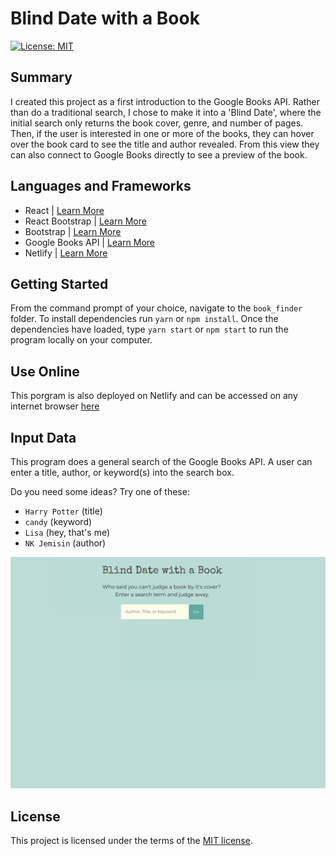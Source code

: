 # Blind Date with a Book
[![License: MIT](https://img.shields.io/badge/License-MIT-yellow.svg)](https://opensource.org/licenses/MIT)

## Summary
I created this project as a first introduction to the Google Books API.  Rather than do a traditional search, I chose to make it into a 'Blind Date', where the initial search only returns the book cover, genre, and number of pages.  Then, if the user is interested in one or more of the books, they can hover over the book card to see the title and author revealed.  From this view they can also connect to Google Books directly to see a preview of the book.

## Languages and Frameworks

- React | [Learn More](https://reactjs.org/)
- React Bootstrap | [Learn More](https://react-bootstrap.github.io/)
- Bootstrap | [Learn More](https://getbootstrap.com/)
- Google Books API | [Learn More](https://developers.google.com/books/) 
- Netlify | [Learn More](https://www.netlify.com)

## Getting Started

From the command prompt of your choice, navigate to the `book_finder` folder.  To install dependencies run `yarn` or `npm install`.  Once the dependencies have loaded, type `yarn start` or `npm start` to run the program locally on your computer.

## Use Online

This porgram is also deployed on Netlify and can be accessed on any internet browser [here](https://lisacee-book-finder.netlify.com/) 

## Input Data

This program does a general search of the Google Books API.  A user can enter a title, author, or keyword(s) into the search box.  

Do you need some ideas?  Try one of these:
- `Harry Potter` (title)
- `candy` (keyword)
- `Lisa` (hey, that's me)
- `NK Jemisin` (author)

![](purple-rain.gif)

## License

This project is licensed under the terms of the [MIT license](https://opensource.org/licenses/MIT).
